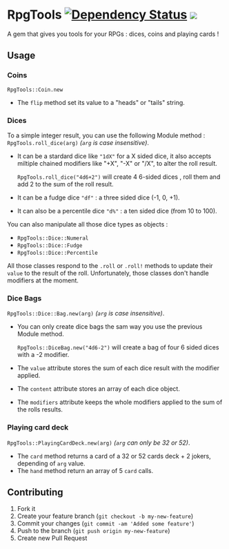 RpgTools [![Dependency Status](https://gemnasium.com/Yinfei/rpg_tools.svg)](https://gemnasium.com/Yinfei/rpg_tools) ![](https://circleci.com/gh/Yinfei/rpg_tools.svg?&style=shield&circle-token=f5153100f0a56438602b915cf95d80f1e6e0edca)
=======

A gem that gives you tools for your RPGs : dices, coins and playing cards !

## Usage

### Coins

`RpgTools::Coin.new`

* The `flip` method set its value to a "heads" or "tails" string.

### Dices

To a simple integer result, you can use the following Module method :
`RpgTools.roll_dice(arg)` <i>(`arg` is case insensitive)</i>.

* It can be a stardard dice like `"1dX"` for a X sided dice,
it also accepts miltiple chained modifiers like "+X", "-X" or "/X", to alter the roll result.

  `RpgTools.roll_dice("4d6+2")` will create 4 6-sided dices , roll them and add 2 to the
  sum of the roll result.

* It can be a fudge dice `"df"` : a three sided dice (-1, 0, +1).

* It can also be a percentile dice `"d%"` : a ten sided dice (from 10 to 100).

You can also manipulate all those dice types as objects :

* `RpgTools::Dice::Numeral`
* `RpgTools::Dice::Fudge`
* `RpgTools::Dice::Percentile`

All those classes respond to the `.roll` or `.roll!` methods to update their `value` to the result of the roll. Unfortunately, those classes don't handle modifiers at the moment.

### Dice Bags

`RpgTools::Dice::Bag.new(arg)` <i>(`arg` is case insensitive)</i>.

* You can only create dice bags the sam way you use the previous Module method.

  `RpgTools::DiceBag.new("4d6-2")` will create a bag of four 6 sided dices with a -2 modifier.

* The `value` attribute stores the sum of each dice result with the modifier applied.
* The `content` attribute stores an array of each dice object.
* The `modifiers` attribute keeps the whole modifiers applied to the sum of the rolls results.

### Playing card deck
`RpgTools::PlayingCardDeck.new(arg)` <i>(`arg` can only be 32 or 52)</i>.

* The `card` method returns a card of a 32 or 52 cards deck + 2 jokers, depending
of `arg` value.
* The `hand` method return an array of 5 `card` calls.

## Contributing

1. Fork it
2. Create your feature branch (`git checkout -b my-new-feature`)
3. Commit your changes (`git commit -am 'Added some feature'`)
4. Push to the branch (`git push origin my-new-feature`)
5. Create new Pull Request
